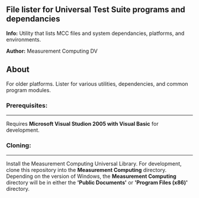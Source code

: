 ## File lister for Universal Test Suite programs and dependancies
**Info:** Utility that lists MCC files and system dependancies, platforms, and environments.

**Author:** Measurement Computing DV

## About
For older platforms. Lister for various utilities, dependencies, and common program modules. 

### Prerequisites:
---------------
Requires **Microsoft Visual Studion 2005 with Visual Basic** for development.

### Cloning:
---------------
Install the Measurement Computing Universal Library. For development, clone this repository into the **Measurement Computing** directory. Depending on the version of Windows, the **Measurement Computing** directory will be in either the **'Public Documents'** or **'Program Files (x86)'** directory.


